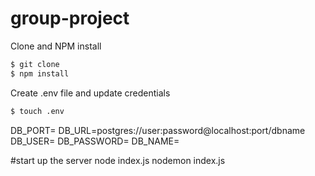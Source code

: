 # group-project

Clone and NPM install
```bash
$ git clone
$ npm install
```

Create .env file and update credentials
```bash
$ touch .env
```
DB_PORT=<PORT>
DB_URL=postgres://user:password@localhost:port/dbname
DB_USER=<USER>
DB_PASSWORD=<YOUR PASSWORD>
DB_NAME=<DB NAME>

#start up the server
node index.js
nodemon index.js
